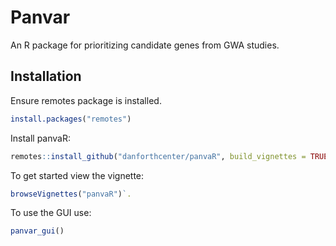 # Panvar

An R package for prioritizing candidate genes from GWA studies. 


## Installation 

Ensure remotes package is installed. 
``` r
install.packages("remotes")
```

Install panvaR:
``` r
remotes::install_github("danforthcenter/panvaR", build_vignettes = TRUE)
```

To get started view the vignette:
```r
browseVignettes("panvaR")`.
```

To use the GUI use:
```r
panvar_gui()
```
